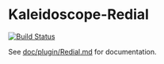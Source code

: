 # Kaleidoscope-Redial

[![Build Status][travis:image]][travis:status]

 [travis:image]: https://travis-ci.org/keyboardio/Kaleidoscope-Redial.svg?branch=master
 [travis:status]: https://travis-ci.org/keyboardio/Kaleidoscope-Redial

See [doc/plugin/Redial.md](doc/plugin/Redial.md) for documentation.
